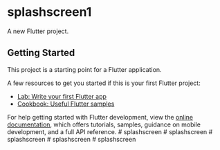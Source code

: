# splashscreen1

A new Flutter project.

## Getting Started

This project is a starting point for a Flutter application.

A few resources to get you started if this is your first Flutter project:

- [Lab: Write your first Flutter app](https://docs.flutter.dev/get-started/codelab)
- [Cookbook: Useful Flutter samples](https://docs.flutter.dev/cookbook)

For help getting started with Flutter development, view the
[online documentation](https://docs.flutter.dev/), which offers tutorials,
samples, guidance on mobile development, and a full API reference.
#   s p l a s h s c r e e n  
 #   s p l a s h s c r e e n  
 #   s p l a s h s c r e e n  
 #   s p l a s h s c r e e n  
 #   s p l a s h s c r e e n  
 